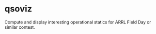 # qsoviz
Compute and display interesting operational statics for ARRL Field Day or similar contest.
